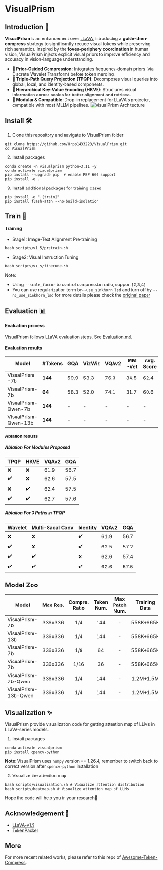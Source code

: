 # VisualPrism

## Introduction	🌈
**VisualPrism** is an enhancement over [LLaVA](https://github.com/haotian-liu/LLaVA), introducing a **guide-then-compress** strategy to significantly reduce visual tokens while preserving rich semantics. Inspired by the **fovea–periphery coordination** in human vision, VisualPrism injects explicit visual priors to improve efficiency and accuracy in vision-language understanding.

- 🎯 **Prior-Guided Compression**: Integrates frequency-domain priors (via Discrete Wavelet Transform) before token merging.
- 🔀 **Triple-Path Query Projection (TPQP)**: Decomposes visual queries into global, local, and identity-based components.
- 🧩 **Hierarchical Key-Value Encoding (HKVE)**: Structures visual information across scales for better alignment and retrieval.
- 🔌 **Modular & Compatible**: Drop-in replacement for LLaVA's projector, compatible with most MLLM pipelines.
![VisualPrism Architecture](assets/VisualPrism_paper.drawio.png)

## Install 🛠️
1. Clone this repository and navigate to VisualPrism folder
```
git clone https://github.com/Hrpp1433223/VisualPrism.git
cd VisualPrism
```
2. Install packages
```
conda create -n visualprism python=3.11 -y
conda activate visualprism
pip install --upgrade pip  # enable PEP 660 support
pip install -e .
```
3. Install additional packages for training cases
```
pip install -e ".[train]"
pip install flash-attn --no-build-isolation
```

## Train 🧠

#### Training 
- Stage1: Image-Text Alignment Pre-training
```shell
bash scripts/v1_5/pretrain.sh
```
- Stage2: Visual Instruction Tuning
```shell
bash scripts/v1_5/finetune.sh
```
Note: 
- Using `--scale_factor` to control compression ratio, support [2,3,4]
- You can use regularization term by`--use_sinkhorn_lsd` and turn off by `--no_use_sinkhorn_lsd` for more details please check the [original paper](https://github.com/2018cx/SinKD)
## Evaluation 📊

#### Evaluation process 
VisualPrism follows LLaVA evaluation steps.
See [Evaluation.md](https://github.com/haotian-liu/LLaVA/blob/main/docs/Evaluation.md).

#### Evaluation results 
| Model           | #Tokens | GQA  | VizWiz | VQAv2 | MM-Vet | Avg. Score |
|----------------|---------|------|--------|--------|--------|-------------|
|  VisualPrism -7b  | **144** | 59.9 | 53.3   | 76.3   | 34.5   | 62.4        |
|  VisualPrism-7b   | **64**  | 58.3 | 52.0   | 74.1   | 31.7   | 60.6        |
| VisualPrism-Qwen-7b  | **144**  | - | -   | -   | -   | -       |
| VisualPrism-Qwen-13b  | **144**  | - | -   | -   | -   | -        |
#### Ablation results
##### Ablation For Modules Proposed
| TPQP | HKVE | VQAv2  | GQA |
|---------|---------|-------|-------|
|❌|❌|61.9|56.7|
|✔️|❌|62.6|57.5|
|❌️|✔️|62.4|57.5|
|✔️|✔️|62.7|57.6|
##### Ablation For 3 Paths in TPQP
| Wavelet | Multi-Sacal Conv | Identity | VQAv2  | GQA |
|---------|---------|-------|-------|-------|
|❌|❌|✔️|61.9|56.7|
|✔️|❌|✔️|62.5|57.2|
|✔️|✔️|❌|62.6|57.4|
|✔️|✔️|✔️|62.6|57.5|

## Model Zoo

| Model              |  Max Res.   |  Compre. Ratio  |  Token Num.  |  Max Patch Num.  |                                           Training Data                                            | Download                                                                              |
|--------------------|:-----------:|:---------------:|:------------:|:----------------:|:--------------------------------------------------------------------------------------------------:|---------------------------------------------------------------------------------------|
| VisualPrism-7b     |   336x336   |       1/4       |     144      |        -         |                                             558K+665K                                              | [checkpoints](https://huggingface.co/)  |
| VisualPrism-13b     |   336x336   |       1/4       |     144      |        -         |                                             558K+665K                                              | [checkpoints](-) |
| VisualPrism-7b  |  336x336  |       1/9       |     64     |         -          |                                             558K+665K                                              | [checkpoints](https://huggingface.co/) |
| VisualPrism-7b |  336x336  |       1/16       |     36     |         -          |                                             558K+665K                                              | [checkpoints](-) |
| VisualPrism-7b-Qwen |  336x336  |       1/4       |    144     |         -         |                                             1.2M+1.5M                                              | [checkpoints](-) |
| VisualPrism-13b-Qwen |  336x336  |       1/4       |     144     |         -         |                                             1.2M+1.5M                                              | [checkpoints](-) |

## Visualization ✨
VisualPrism provide visualization code for getting attention map of LLMs in LLaVA-series models.
1. Install packages
```
conda activate visualprism
pip install opencv-python
```
**Note**: VisualPrism uses `numpy` version == 1.26.4, remember to switch back to correct version after  `opencv-python` installation

2. Visualize the attention map
 ```shell
bash scripts/visualization.sh # Visualize attention distribution
bash scripts/heatmap.sh # Visualize attention map of LLMs
```
Hope the code will help you in your research🌷.

## Acknowledgement 💌
- [LLaVA-v1.5](https://github.com/haotian-liu/LLaVA)
- [TokenPacker](https://github.com/CircleRadon/TokenPacker)
  
## More ## 
For more recent related works, please refer to this repo of  [Awesome-Token-Compress](https://github.com/daixiangzi/Awesome-Token-Compress).
